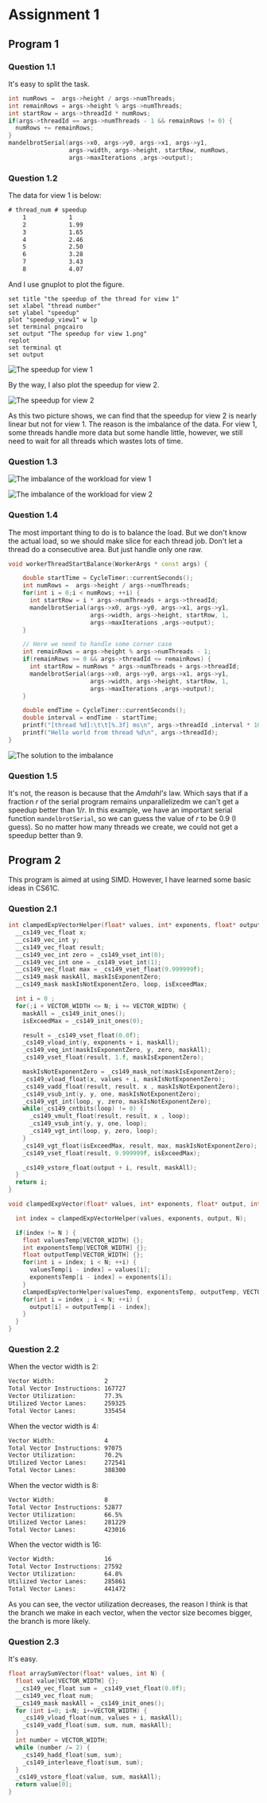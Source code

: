 # Assignment 1

## Program 1

### Question 1.1

It's easy to split the task.

```c++
int numRows =  args->height / args->numThreads;
int remainRows = args->height % args->numThreads;
int startRow = args->threadId * numRows;
if(args->threadId == args->numThreads - 1 && remainRows != 0) {
  numRows += remainRows;
}
mandelbrotSerial(args->x0, args->y0, args->x1, args->y1,
                 args->width, args->height, startRow, numRows,
                 args->maxIterations ,args->output);
```

### Question 1.2

The data for view 1 is below:

```txt
# thread_num # speedup
    1            1
    2            1.99
    3            1.65
    4            2.46
    5            2.50
    6            3.28
    7            3.43
    8            4.07
```

And I use gnuplot to plot the figure.

```gp
set title "the speedup of the thread for view 1"
set xlabel "thread number"
set ylabel "speedup"
plot "speedup_view1" w lp
set terminal pngcairo
set output "The speedup for view 1.png"
replot
set terminal qt
set output
```

![The speedup for view 1](./assets/The%20speedup%20for%20view%201.png)

By the way, I also plot the speedup for view 2.

![The speedup for view 2](./assets/The%20speedup%20for%20view%202.png)

As this two picture shows, we can find that the speedup for view 2 is nearly
linear but not for view 1. The reason is the imbalance of the data. For view 1,
some threads handle more data but some handle little, however, we still need to
wait for all threads which wastes lots of time.

### Question 1.3

![The imbalance of the workload for view 1](./assets/The%20imbalance%20of%20the%20workload%20for%20view%201.png)

![The imbalance of the workload for view 2](./assets/The%20imbalance%20of%20the%20workload%20for%20view%202.png)

### Question 1.4

The most important thing to do is to balance the load. But we don't
know the actual load, so we should make slice for each thread job.
Don't let a thread do a consecutive area. But just handle only one raw.

```c++
void workerThreadStartBalance(WorkerArgs * const args) {

    double startTime = CycleTimer::currentSeconds();
    int numRows =  args->height / args->numThreads;
    for(int i = 0;i < numRows; ++i) {
      int startRow = i * args->numThreads + args->threadId;
      mandelbrotSerial(args->x0, args->y0, args->x1, args->y1,
                       args->width, args->height, startRow, 1,
                       args->maxIterations ,args->output);
    }

    // Here we need to handle some corner case
    int remainRows = args->height % args->numThreads - 1;
    if(remainRows >= 0 && args->threadId <= remainRows) {
      int startRow = numRows * args->numThreads + args->threadId;
      mandelbrotSerial(args->x0, args->y0, args->x1, args->y1,
                       args->width, args->height, startRow, 1,
                       args->maxIterations ,args->output);
    }

    double endTime = CycleTimer::currentSeconds();
    double interval = endTime - startTime;
    printf("[thread %d]:\t\t[%.3f] ms\n", args->threadId ,interval * 1000);
    printf("Hello world from thread %d\n", args->threadId);
}
```

![The solution to the imbalance](./assets/The%20solution%20to%20the%20imbalance.png)

### Question 1.5

It's not, the reason is because that the *Amdahl's* law. Which
says that if a fraction $r$ of the serial program remains
unparallelizedm we can't get a speedup better than $1/r$. In this example,
we have an important serial function `mandelbrotSerial`, so we can guess the
value of $r$
to be 0.9 (I guess). So no matter how many threads we create,
we could not get a speedup better than 9.

## Program 2

This program is aimed at using SIMD. However, I have learned some basic ideas
in CS61C.

### Question 2.1

```c++
int clampedExpVectorHelper(float* values, int* exponents, float* output, int N) {
  __cs149_vec_float x;
  __cs149_vec_int y;
  __cs149_vec_float result;
  __cs149_vec_int zero = _cs149_vset_int(0);
  __cs149_vec_int one = _cs149_vset_int(1);
  __cs149_vec_float max = _cs149_vset_float(9.999999f);
  __cs149_mask maskAll, maskIsExponentZero;
  __cs149_mask maskIsNotExponentZero, loop, isExceedMax;

  int i = 0 ;
  for(;i + VECTOR_WIDTH <= N; i += VECTOR_WIDTH) {
    maskAll = _cs149_init_ones();
    isExceedMax = _cs149_init_ones(0);

    result = _cs149_vset_float(0.0f);
    _cs149_vload_int(y, exponents + i, maskAll);
    _cs149_veq_int(maskIsExponentZero, y, zero, maskAll);
    _cs149_vset_float(result, 1.f, maskIsExponentZero);

    maskIsNotExponentZero = _cs149_mask_not(maskIsExponentZero);
    _cs149_vload_float(x, values + i, maskIsNotExponentZero);
    _cs149_vadd_float(result, result, x , maskIsNotExponentZero);
    _cs149_vsub_int(y, y, one, maskIsNotExponentZero);
    _cs149_vgt_int(loop, y, zero, maskIsNotExponentZero);
    while(_cs149_cntbits(loop) != 0) {
      _cs149_vmult_float(result, result, x , loop);
      _cs149_vsub_int(y, y, one, loop);
      _cs149_vgt_int(loop, y, zero, loop);
    }
    _cs149_vgt_float(isExceedMax, result, max, maskIsNotExponentZero);
    _cs149_vset_float(result, 9.999999f, isExceedMax);

    _cs149_vstore_float(output + i, result, maskAll);
  }
  return i;
}

void clampedExpVector(float* values, int* exponents, float* output, int N) {

  int index = clampedExpVectorHelper(values, exponents, output, N);

  if(index != N ) {
    float valuesTemp[VECTOR_WIDTH] {};
    int exponentsTemp[VECTOR_WIDTH] {};
    float outputTemp[VECTOR_WIDTH] {};
    for(int i = index; i < N; ++i) {
      valuesTemp[i - index] = values[i];
      exponentsTemp[i - index] = exponents[i];
    }
    clampedExpVectorHelper(valuesTemp, exponentsTemp, outputTemp, VECTOR_WIDTH);
    for(int i = index ; i < N; ++i) {
      output[i] = outputTemp[i - index];
    }
  }
}
```

### Question 2.2

When the vector width is 2:

```txt
Vector Width:              2
Total Vector Instructions: 167727
Vector Utilization:        77.3%
Utilized Vector Lanes:     259325
Total Vector Lanes:        335454
```

When the vector width is 4:

```txt
Vector Width:              4
Total Vector Instructions: 97075
Vector Utilization:        70.2%
Utilized Vector Lanes:     272541
Total Vector Lanes:        388300
```

When the vector width is 8:

```txt
Vector Width:              8
Total Vector Instructions: 52877
Vector Utilization:        66.5%
Utilized Vector Lanes:     281229
Total Vector Lanes:        423016
```

When the vector width is 16:

```txt
Vector Width:              16
Total Vector Instructions: 27592
Vector Utilization:        64.8%
Utilized Vector Lanes:     285861
Total Vector Lanes:        441472
```

As you can see, the vector utilization decreases, the reason I think
is that the branch we make in each vector, when the vector size becomes
bigger, the branch is more likely.

### Question 2.3

It's easy.

```c++
float arraySumVector(float* values, int N) {
  float value[VECTOR_WIDTH] {};
  __cs149_vec_float sum = _cs149_vset_float(0.0f);
  __cs149_vec_float num;
  __cs149_mask maskAll = _cs149_init_ones();
  for (int i=0; i<N; i+=VECTOR_WIDTH) {
    _cs149_vload_float(num, values + i, maskAll);
    _cs149_vadd_float(sum, sum, num, maskAll);
  }
  int number = VECTOR_WIDTH;
  while (number /= 2) {
    _cs149_hadd_float(sum, sum);
    _cs149_interleave_float(sum, sum);
  }
  _cs149_vstore_float(value, sum, maskAll);
  return value[0];
}
```
